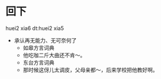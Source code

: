 # 回下
huei2 xia6
dt:huei2 xia5
+ 承认再无能力、无可奈何了
  * 如皋方言词典
  - 他吃咖二斤大曲还不肯～。
  * 东台方言词典
  - 那时候这伢儿太调皮，父母亲都～，后来学校把他教好啊。
